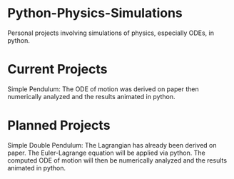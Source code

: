 # Python-Physics-Simulations
Personal projects involving simulations of physics, especially ODEs, in python.

# Current Projects
Simple Pendulum:
  The ODE of motion was derived on paper then numerically analyzed and the results animated in python.

# Planned Projects
Simple Double Pendulum:
  The Lagrangian has already been derived on paper. The Euler-Lagrange equation will be applied via python. The computed ODE of motion will then be numerically analyzed and the results animated in python.  
